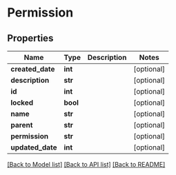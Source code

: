 # Permission

## Properties
Name | Type | Description | Notes
------------ | ------------- | ------------- | -------------
**created_date** | **int** |  | [optional] 
**description** | **str** |  | [optional] 
**id** | **int** |  | [optional] 
**locked** | **bool** |  | [optional] 
**name** | **str** |  | [optional] 
**parent** | **str** |  | [optional] 
**permission** | **str** |  | [optional] 
**updated_date** | **int** |  | [optional] 

[[Back to Model list]](../README.md#documentation-for-models) [[Back to API list]](../README.md#documentation-for-api-endpoints) [[Back to README]](../README.md)


